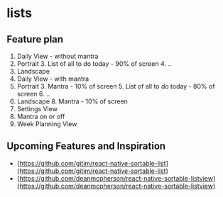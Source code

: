 # lists

## Feature plan

1. Daily View - without mantra
  2. Portrait
    3. List of all to do today - 90% of screen
    4. ..
  3. Landscape
2. Daily View - with mantra
  3. Portrait
    3. Mantra - 10% of screen
    5. List of all to do today - 80% of screen
    6. ..
  7. Landscape
    8. Mantra - 10% of screen
3. Settings View
  4. Mantra on or off
4. Week Planning View

## Upcoming Features and Inspiration

- [https://github.com/gitim/react-native-sortable-list](https://github.com/gitim/react-native-sortable-list)
- [https://github.com/deanmcpherson/react-native-sortable-listview](https://github.com/deanmcpherson/react-native-sortable-listview)
